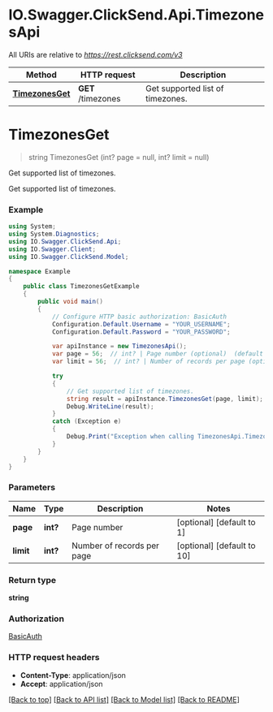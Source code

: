 # IO.Swagger.ClickSend.Api.TimezonesApi

All URIs are relative to *https://rest.clicksend.com/v3*

Method | HTTP request | Description
------------- | ------------- | -------------
[**TimezonesGet**](TimezonesApi.md#timezonesget) | **GET** /timezones | Get supported list of timezones.


<a name="timezonesget"></a>
# **TimezonesGet**
> string TimezonesGet (int? page = null, int? limit = null)

Get supported list of timezones.

Get supported list of timezones.

### Example
```csharp
using System;
using System.Diagnostics;
using IO.Swagger.ClickSend.Api;
using IO.Swagger.Client;
using IO.Swagger.ClickSend.Model;

namespace Example
{
    public class TimezonesGetExample
    {
        public void main()
        {
            // Configure HTTP basic authorization: BasicAuth
            Configuration.Default.Username = "YOUR_USERNAME";
            Configuration.Default.Password = "YOUR_PASSWORD";

            var apiInstance = new TimezonesApi();
            var page = 56;  // int? | Page number (optional)  (default to 1)
            var limit = 56;  // int? | Number of records per page (optional)  (default to 10)

            try
            {
                // Get supported list of timezones.
                string result = apiInstance.TimezonesGet(page, limit);
                Debug.WriteLine(result);
            }
            catch (Exception e)
            {
                Debug.Print("Exception when calling TimezonesApi.TimezonesGet: " + e.Message );
            }
        }
    }
}
```

### Parameters

Name | Type | Description  | Notes
------------- | ------------- | ------------- | -------------
 **page** | **int?**| Page number | [optional] [default to 1]
 **limit** | **int?**| Number of records per page | [optional] [default to 10]

### Return type

**string**

### Authorization

[BasicAuth](../README.md#BasicAuth)

### HTTP request headers

 - **Content-Type**: application/json
 - **Accept**: application/json

[[Back to top]](#) [[Back to API list]](../README.md#documentation-for-api-endpoints) [[Back to Model list]](../README.md#documentation-for-models) [[Back to README]](../README.md)

